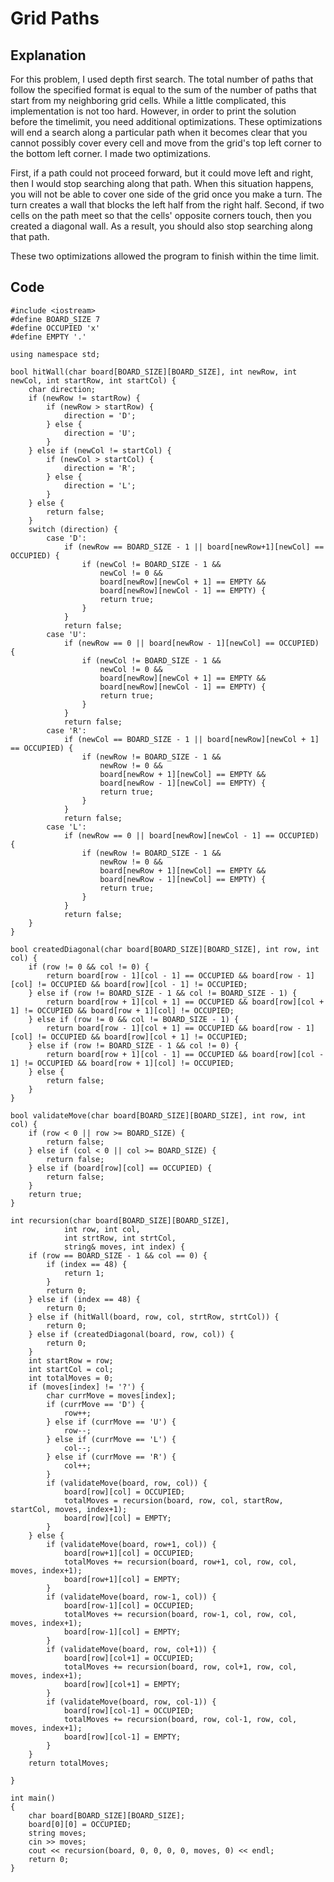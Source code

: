 # Grid Paths
## Explanation
For this problem, I used depth first search. The total number of paths that follow 
the specified format is equal to the sum of the number of paths that start from my 
neighboring grid cells. While a little complicated, this implementation is not too 
hard. However, in order to print the solution before the timelimit, you need additional 
optimizations. These optimizations will end a search along a particular path when it 
becomes clear that you cannot possibly cover every cell and move from the grid's top 
left corner to the bottom left corner. I made two optimizations.

First, if a path could not proceed forward, but it could move left and right, then I 
would stop searching along that path. When this situation happens, you will not be able 
to cover one side of the grid once you make a turn. The turn creates a wall that blocks 
the left half from the right half. Second, if two cells on the path meet so that the 
cells' opposite corners touch, then you created a diagonal wall. As a result, you should 
also stop searching along that path.  

These two optimizations allowed the program to finish within the time limit.
## Code
    #include <iostream>
    #define BOARD_SIZE 7
    #define OCCUPIED 'x'
    #define EMPTY '.'

    using namespace std;

    bool hitWall(char board[BOARD_SIZE][BOARD_SIZE], int newRow, int newCol, int startRow, int startCol) {
        char direction;
        if (newRow != startRow) {
            if (newRow > startRow) {
                direction = 'D';
            } else {
                direction = 'U';
            }
        } else if (newCol != startCol) {
            if (newCol > startCol) {
                direction = 'R';
            } else {
                direction = 'L';
            }
        } else {
            return false;
        }
        switch (direction) {
            case 'D':
                if (newRow == BOARD_SIZE - 1 || board[newRow+1][newCol] == OCCUPIED) {
                    if (newCol != BOARD_SIZE - 1 && 
                        newCol != 0 && 
                        board[newRow][newCol + 1] == EMPTY && 
                        board[newRow][newCol - 1] == EMPTY) {
                        return true;
                    }
                }
                return false;
            case 'U':
                if (newRow == 0 || board[newRow - 1][newCol] == OCCUPIED) {
                    if (newCol != BOARD_SIZE - 1 && 
                        newCol != 0 && 
                        board[newRow][newCol + 1] == EMPTY && 
                        board[newRow][newCol - 1] == EMPTY) {
                        return true;
                    }
                }
                return false;
            case 'R':
                if (newCol == BOARD_SIZE - 1 || board[newRow][newCol + 1] == OCCUPIED) {
                    if (newRow != BOARD_SIZE - 1 && 
                        newRow != 0 && 
                        board[newRow + 1][newCol] == EMPTY && 
                        board[newRow - 1][newCol] == EMPTY) {
                        return true;
                    }
                }
                return false;
            case 'L':
                if (newRow == 0 || board[newRow][newCol - 1] == OCCUPIED) {
                    if (newRow != BOARD_SIZE - 1 && 
                        newRow != 0 && 
                        board[newRow + 1][newCol] == EMPTY && 
                        board[newRow - 1][newCol] == EMPTY) {
                        return true;
                    }
                }
                return false;
        }
    }

    bool createdDiagonal(char board[BOARD_SIZE][BOARD_SIZE], int row, int col) {
        if (row != 0 && col != 0) {
            return board[row - 1][col - 1] == OCCUPIED && board[row - 1][col] != OCCUPIED && board[row][col - 1] != OCCUPIED;
        } else if (row != BOARD_SIZE - 1 && col != BOARD_SIZE - 1) {
            return board[row + 1][col + 1] == OCCUPIED && board[row][col + 1] != OCCUPIED && board[row + 1][col] != OCCUPIED;
        } else if (row != 0 && col != BOARD_SIZE - 1) {
            return board[row - 1][col + 1] == OCCUPIED && board[row - 1][col] != OCCUPIED && board[row][col + 1] != OCCUPIED;
        } else if (row != BOARD_SIZE - 1 && col != 0) {
            return board[row + 1][col - 1] == OCCUPIED && board[row][col - 1] != OCCUPIED && board[row + 1][col] != OCCUPIED;
        } else {
            return false;
        }
    }

    bool validateMove(char board[BOARD_SIZE][BOARD_SIZE], int row, int col) {
        if (row < 0 || row >= BOARD_SIZE) {
            return false;
        } else if (col < 0 || col >= BOARD_SIZE) {
            return false;
        } else if (board[row][col] == OCCUPIED) {
            return false;
        }
        return true;
    }

    int recursion(char board[BOARD_SIZE][BOARD_SIZE], 
                int row, int col, 
                int strtRow, int strtCol,
                string& moves, int index) {
        if (row == BOARD_SIZE - 1 && col == 0) {
            if (index == 48) {
                return 1;
            }
            return 0;
        } else if (index == 48) {
            return 0;
        } else if (hitWall(board, row, col, strtRow, strtCol)) {
            return 0;
        } else if (createdDiagonal(board, row, col)) {
            return 0;
        }
        int startRow = row;
        int startCol = col;
        int totalMoves = 0;
        if (moves[index] != '?') {
            char currMove = moves[index];
            if (currMove == 'D') {
                row++;
            } else if (currMove == 'U') {
                row--;
            } else if (currMove == 'L') {
                col--;
            } else if (currMove == 'R') {
                col++;
            }
            if (validateMove(board, row, col)) {
                board[row][col] = OCCUPIED;
                totalMoves = recursion(board, row, col, startRow, startCol, moves, index+1);
                board[row][col] = EMPTY;
            }
        } else {
            if (validateMove(board, row+1, col)) {
                board[row+1][col] = OCCUPIED;
                totalMoves += recursion(board, row+1, col, row, col, moves, index+1);
                board[row+1][col] = EMPTY;
            }
            if (validateMove(board, row-1, col)) {
                board[row-1][col] = OCCUPIED;
                totalMoves += recursion(board, row-1, col, row, col, moves, index+1);
                board[row-1][col] = EMPTY;
            }
            if (validateMove(board, row, col+1)) {
                board[row][col+1] = OCCUPIED;
                totalMoves += recursion(board, row, col+1, row, col, moves, index+1);
                board[row][col+1] = EMPTY;
            }
            if (validateMove(board, row, col-1)) {
                board[row][col-1] = OCCUPIED;
                totalMoves += recursion(board, row, col-1, row, col, moves, index+1);
                board[row][col-1] = EMPTY;
            }
        }
        return totalMoves;
        
    }

    int main()
    {
        char board[BOARD_SIZE][BOARD_SIZE];
        board[0][0] = OCCUPIED;
        string moves;
        cin >> moves;
        cout << recursion(board, 0, 0, 0, 0, moves, 0) << endl;
        return 0;
    }